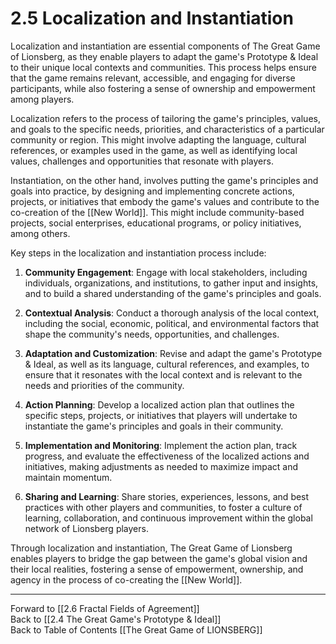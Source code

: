 # 2.5 Localization and Instantiation

Localization and instantiation are essential components of The Great Game of Lionsberg, as they enable players to adapt the game's Prototype & Ideal to their unique local contexts and communities. This process helps ensure that the game remains relevant, accessible, and engaging for diverse participants, while also fostering a sense of ownership and empowerment among players.

Localization refers to the process of tailoring the game's principles, values, and goals to the specific needs, priorities, and characteristics of a particular community or region. This might involve adapting the language, cultural references, or examples used in the game, as well as identifying local values, challenges and opportunities that resonate with players.

Instantiation, on the other hand, involves putting the game's principles and goals into practice, by designing and implementing concrete actions, projects, or initiatives that embody the game's values and contribute to the co-creation of the [[New World]]. This might include community-based projects, social enterprises, educational programs, or policy initiatives, among others.

Key steps in the localization and instantiation process include:

1.  **Community Engagement**: Engage with local stakeholders, including individuals, organizations, and institutions, to gather input and insights, and to build a shared understanding of the game's principles and goals.
    
2.  **Contextual Analysis**: Conduct a thorough analysis of the local context, including the social, economic, political, and environmental factors that shape the community's needs, opportunities, and challenges.
    
3.  **Adaptation and Customization**: Revise and adapt the game's Prototype & Ideal, as well as its language, cultural references, and examples, to ensure that it resonates with the local context and is relevant to the needs and priorities of the community.
    
4.  **Action Planning**: Develop a localized action plan that outlines the specific steps, projects, or initiatives that players will undertake to instantiate the game's principles and goals in their community.
    
5.  **Implementation and Monitoring**: Implement the action plan, track progress, and evaluate the effectiveness of the localized actions and initiatives, making adjustments as needed to maximize impact and maintain momentum.
    
6.  **Sharing and Learning**: Share stories, experiences, lessons, and best practices with other players and communities, to foster a culture of learning, collaboration, and continuous improvement within the global network of Lionsberg players.
    

Through localization and instantiation, The Great Game of Lionsberg enables players to bridge the gap between the game's global vision and their local realities, fostering a sense of empowerment, ownership, and agency in the process of co-creating the [[New World]].

____

Forward to [[2.6 Fractal Fields of Agreement]]    
Back to [[2.4 The Great Game's Prototype & Ideal]]  
Back to Table of Contents [[The Great Game of LIONSBERG]]  